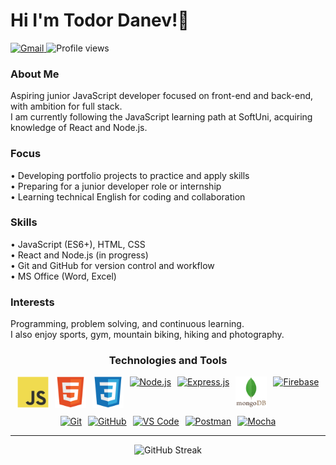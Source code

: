 <h1 align="left">Hi I'm Todor Danev!👋</h1>
<p align="left">
  <!--
  <a href="https://www.linkedin.com/in/yourprofile/">
    <img src="https://img.shields.io/badge/-LinkedIn-blue?style=flat&logo=Linkedin&logoColor=white" alt="LinkedIn" />
  </a>
  -->
  <a href="mailto:danevtm@gmail.com">
    <img src="https://img.shields.io/badge/-Gmail-c14438?style=flat&logo=Gmail&logoColor=white" alt="Gmail" />
  </a>
  <img src="https://komarev.com/ghpvc/?username=danevt&label=Profile%20views&color=green&style=flat" alt="Profile views" />
</p>

<h3 align="left">About Me</h3>
<p align="left">
  Aspiring junior JavaScript developer focused on front-end and back-end, with ambition for full stack.<br>
  I am currently following the JavaScript learning path at SoftUni, acquiring knowledge of React and Node.js.
</p>

<h3 align="left">Focus</h3>
<p align="left">
  • Developing portfolio projects to practice and apply skills<br>
  • Preparing for a junior developer role or internship<br>
  • Learning technical English for coding and collaboration
</p>

<h3 align="left">Skills</h3>
<p align="left">
  • JavaScript (ES6+), HTML, CSS<br>
  • React and Node.js (in progress)<br>
  • Git and GitHub for version control and workflow<br>
  • MS Office (Word, Excel)
</p>

<h3 align="left">Interests</h3>
<p align="left">
  Programming, problem solving, and continuous learning.<br>
  I also enjoy sports, gym, mountain biking, hiking and photography.
</p>

<h3 align="center">Technologies and Tools</h3>

<div align="center" class="tech-icons" style="display:flex; justify-content:center; flex-wrap:wrap; gap:10px;">

  <a href="https://developer.mozilla.org/en-US/docs/Web/JavaScript" target="_blank" rel="noreferrer" title="JavaScript">
    <img src="https://raw.githubusercontent.com/devicons/devicon/master/icons/javascript/javascript-original.svg" alt="JavaScript" width="50" height="50"/>
  </a>

  <!-- Future Technologies: TypeScript, React, Angular -->
  <!--
  <a href="https://www.typescriptlang.org/" target="_blank" rel="noreferrer" title="TypeScript">
    <img src="https://raw.githubusercontent.com/devicons/devicon/master/icons/typescript/typescript-original.svg" alt="TypeScript" width="50" height="50"/>
  </a>

  <a href="https://reactjs.org/" target="_blank" rel="noreferrer" title="React">
    <img src="https://raw.githubusercontent.com/devicons/devicon/master/icons/react/react-original.svg" alt="React" width="50" height="50"/>
  </a>

  <a href="https://angular.io/" target="_blank" rel="noreferrer" title="Angular">
    <img src="https://raw.githubusercontent.com/devicons/devicon/master/icons/angularjs/angularjs-original.svg" alt="Angular" width="50" height="50"/>
  </a>
  -->

  <a href="https://www.w3.org/html/" target="_blank" rel="noreferrer" title="HTML5">
    <img src="https://raw.githubusercontent.com/devicons/devicon/master/icons/html5/html5-original.svg" alt="HTML5" width="50" height="50"/>
  </a>

  <a href="https://www.w3schools.com/css/" target="_blank" rel="noreferrer" title="CSS3">
    <img src="https://raw.githubusercontent.com/devicons/devicon/master/icons/css3/css3-original.svg" alt="CSS3" width="50" height="50"/>
  </a>

  <a href="https://nodejs.org" target="_blank" rel="noreferrer" title="Node.js">
    <img src="https://nodejs.org/static/logos/nodejsStackedLight.svg" alt="Node.js" width="50" height="50"/>
  </a>

  <a href="https://expressjs.com/" target="_blank" rel="noreferrer" title="Express.js">
    <img src="https://logowik.com/content/uploads/images/express-js1720895487.logowik.com.webp" alt="Express.js" width="50" height="50"/>
  </a>

  <a href="https://www.mongodb.com/" target="_blank" rel="noreferrer" title="MongoDB">
    <img src="https://raw.githubusercontent.com/devicons/devicon/master/icons/mongodb/mongodb-original-wordmark.svg" alt="MongoDB" width="50" height="50"/>
  </a>

  <a href="https://firebase.google.com/" target="_blank" rel="noreferrer" title="Firebase">
    <img src="https://www.vectorlogo.zone/logos/firebase/firebase-icon.svg" alt="Firebase" width="50" height="50"/>
  </a>

  <a href="https://git-scm.com/" target="_blank" rel="noreferrer" title="Git">
    <img src="https://www.vectorlogo.zone/logos/git-scm/git-scm-icon.svg" alt="Git" width="50" height="50"/>
  </a>

  <a href="https://github.com/riddick" target="_blank" rel="noreferrer" title="GitHub">
    <img src="https://github.githubassets.com/images/modules/logos_page/GitHub-Mark.png" alt="GitHub" width="50" height="50"/>
  </a>

  <a href="https://code.visualstudio.com/" target="_blank" rel="noreferrer" title="VS Code">
    <img src="https://cdn.jsdelivr.net/gh/devicons/devicon/icons/vscode/vscode-original.svg" alt="VS Code" width="50" height="50"/>
  </a>

  <a href="https://postman.com" target="_blank" rel="noreferrer" title="Postman">
    <img src="https://www.vectorlogo.zone/logos/getpostman/getpostman-icon.svg" alt="Postman" width="50" height="50"/>
  </a>

  <a href="https://mochajs.org" target="_blank" rel="noreferrer" title="Mocha">
    <img src="https://www.vectorlogo.zone/logos/mochajs/mochajs-icon.svg" alt="Mocha" width="50" height="50"/>
  </a>

</div>

---

<p align="center">
  <img src="https://github-readme-streak-stats-eight.vercel.app/?user=danevt&theme=dark&fire=39FF14&currStreakNum=39FF14&sideNums=39FF14" alt="GitHub Streak" />
</p>

